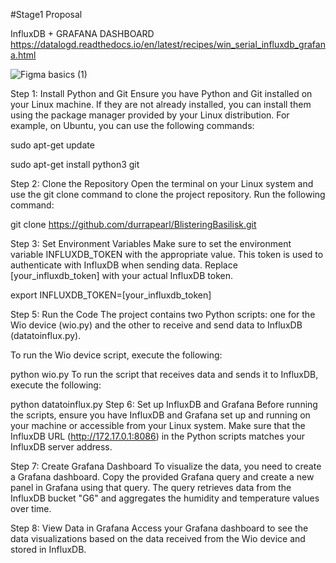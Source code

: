 #Stage1 Proposal

InfluxDB + GRAFANA DASHBOARD
https://datalogd.readthedocs.io/en/latest/recipes/win_serial_influxdb_grafana.html


![Figma basics (1)](https://user-images.githubusercontent.com/124263652/236239072-c0fcc080-756f-4efd-9e24-2e5d5f78a83b.png)

Step 1: Install Python and Git
Ensure you have Python and Git installed on your Linux machine. If they are not already installed, you can install them using the package manager provided by your Linux distribution. For example, on Ubuntu, you can use the following commands:

sudo apt-get update

sudo apt-get install python3 git

Step 2: Clone the Repository
Open the terminal on your Linux system and use the git clone command to clone the project repository. Run the following command:


git clone https://github.com/durrapearl/BlisteringBasilisk.git


Step 3: Set Environment Variables
Make sure to set the environment variable INFLUXDB_TOKEN with the appropriate value. This token is used to authenticate with InfluxDB when sending data. Replace [your_influxdb_token] with your actual InfluxDB token.

export INFLUXDB_TOKEN=[your_influxdb_token]

Step 5: Run the Code
The project contains two Python scripts: one for the Wio device (wio.py) and the other to receive and send data to InfluxDB (datatoinflux.py).

To run the Wio device script, execute the following:

python wio.py
To run the script that receives data and sends it to InfluxDB, execute the following:

python datatoinflux.py
Step 6: Set up InfluxDB and Grafana
Before running the scripts, ensure you have InfluxDB and Grafana set up and running on your machine or accessible from your Linux system. Make sure that the InfluxDB URL (http://172.17.0.1:8086) in the Python scripts matches your InfluxDB server address.

Step 7: Create Grafana Dashboard
To visualize the data, you need to create a Grafana dashboard. Copy the provided Grafana query and create a new panel in Grafana using that query. The query retrieves data from the InfluxDB bucket "G6" and aggregates the humidity and temperature values over time.

Step 8: View Data in Grafana
Access your Grafana dashboard to see the data visualizations based on the data received from the Wio device and stored in InfluxDB.
